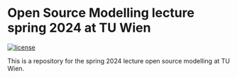 # Open Source Modelling lecture spring 2024 at TU Wien

[![license](https://img.shields.io/badge/license-Apache%202.0-black)](https://github.com/HoenlingerC/open-source-modelling-lecture-spring-2024/blob/main/LICENSE)

This is a repository for the spring 2024 lecture open source modelling at TU Wien.

